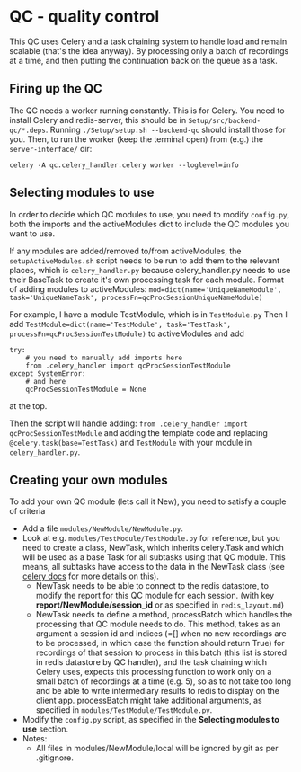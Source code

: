 # QC - quality control

This QC uses Celery and a task chaining system to handle load and remain scalable (that's the idea anyway). By processing only a batch of recordings at a time, and then putting the continuation back on the queue as a task.

## Firing up the QC

The QC needs a worker running constantly. This is for Celery. You need to install Celery and redis-server, this should be in `Setup/src/backend-qc/*.deps`. Running `./Setup/setup.sh --backend-qc` should install those for you.
Then, to run the worker (keep the terminal open) from (e.g.) the `server-interface/` dir:
```
celery -A qc.celery_handler.celery worker --loglevel=info
```

## Selecting modules to use

In order to decide which QC modules to use, you need to modify `config.py`, both the imports and the activeModules dict to include the QC modules you want to use.

If any modules are added/removed to/from activeModules, the `setupActiveModules.sh` script needs to be run to add them to the relevant places, which is `celery_handler.py` because celery_handler.py needs to use their BaseTask to create it's own processing task for each module.
Format of adding modules to activeModules:
  `mod=dict(name='UniqueNameModule', task='UniqueNameTask', processFn=qcProcSessionUniqueNameModule)`

For example, I have a module TestModule, which is in `TestModule.py`
Then I add `TestModule=dict(name='TestModule', task='TestTask', processFn=qcProcSessionTestModule)` to activeModules and add 
```
try:
    # you need to manually add imports here
    from .celery_handler import qcProcSessionTestModule
except SystemError:
    # and here
    qcProcSessionTestModule = None
```
at the top.

Then the script will handle adding: `from .celery_handler import qcProcSessionTestModule` and adding the template code and replacing `@celery.task(base=TestTask)` and `TestModule` with your module in `celery_handler.py`.


## Creating your own modules

To add your own QC module (lets call it New), you need to satisfy a couple of criteria

* Add a file `modules/NewModule/NewModule.py`.
* Look at e.g. `modules/TestModule/TestModule.py` for reference, but you need to create a class, NewTask, which inherits celery.Task and which will be used as a base Task for all subtasks using that QC module. This means, all subtasks have access to the data in the NewTask class (see [celery docs](http://docs.celeryproject.org/en/latest/userguide/tasks.html#custom-task-classes) for more details on this).
  * NewTask needs to be able to connect to the redis datastore, to modify the report for this QC module for each session. (with key **report/NewModule/session_id** or as specified in `redis_layout.md`)
  * NewTask needs to define a method, processBatch which handles the processing that QC module needs to do. This method, takes as an argument a session id and indices (=[] when no new recordings are to be processed, in which case the function should return True) for recordings of that session to process in this batch (this list is stored in redis datastore by QC handler), and the task chaining which Celery uses, expects this processing function to work only on a small batch of recordings at a time (e.g. 5), so as to not take too long and be able to write intermediary results to redis to display on the client app. processBatch might take additional arguments, as specified in `modules/TestModule/TestModule.py`.
* Modify the `config.py` script, as specified in the **Selecting modules to use** section.
* Notes:
  * All files in modules/NewModule/local will be ignored by git as per .gitignore.